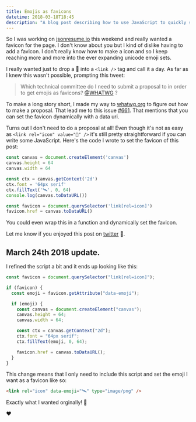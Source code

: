 ```yaml
---
title: Emojis as favicons
datetime: 2018-03-18T18:45
description: "A blog post describing how to use JavaScript to quickly set a websites favicon to a emoji"
---
```


<link rel="stylesheet" href="/code-highlight-github.css" />

So I was working on [jsonresume.io](https://jsonresume.io) this weekend and really wanted a favicon for the page. I don't know about you but I kind of dislike having to add a favicon. I don't really know how to make a icon and so I keep reaching more and more into the ever expanding unicode emoji sets.

I really wanted just to drop a 📝 into a `<link />` tag and call it a day. As far as I knew this wasn't possible, prompting this tweet:

<blockquote>
  <p>Which technical committee do I need to submit a proposal to in order to get emojis as favicons?  <a href="https://twitter.com/WHATWG?ref_src=twsrc%5Etfw">@WHATWG</a> ?</p>
</blockquote>

To make a long story short, I made my way to [whatwg.org](https://whatwg.org/) to figure out how to make a proposal. That lead me to this issue [#661](https://github.com/whatwg/html/issues/661). That mentions that you can set the favicon dynamically with a data uri.

Turns out I don't need to do a proposal at all! Even though it's not as easy as `<link rel="icon" value="🍕" />` it's still pretty straightforward if you can write some JavaScript. Here's the code I wrote to set the favicon of this post:

```js
const canvas = document.createElement('canvas')
canvas.height = 64
canvas.width = 64

const ctx = canvas.getContext('2d')
ctx.font = '64px serif'
ctx.fillText('🛰', 0, 64)
console.log(canvas.toDataURL())

const favicon = document.querySelector('link[rel=icon]')
favicon.href = canvas.toDataURL()
```

You could even wrap this in a function and dynamically set the favicon.

Let me know if you enjoyed this post on [twitter](https://twitter.com/koddsson) 🙌.

## <time datetime="2018-03-24T22:00">March 24th 2018</time> update.

I refined the script a bit and it ends up looking like this:

```js
const favicon = document.querySelector("link[rel=icon]");

if (favicon) {
  const emoji = favicon.getAttribute("data-emoji");

  if (emoji) {
    const canvas = document.createElement("canvas");
    canvas.height = 64;
    canvas.width = 64;

    const ctx = canvas.getContext("2d");
    ctx.font = "64px serif";
    ctx.fillText(emoji, 0, 64);

    favicon.href = canvas.toDataURL();
  }
}
```

This change means that I only need to include this script and set the emoji I want as a favicon like so:

```html
<link rel="icon" data-emoji="🛰" type="image/png" />
```

Exactly what I wanted orginally! 🤙

<!-- Include `OpenHeartElement` -->
<script src="https://unpkg.com/open-heart-element" type="module" defer></script>

<!-- Render `<open-heart>` -->
<open-heart href="https://open-heart-endpoint.koddsson.workers.dev/?id={{page.path}}" emoji="❤️">♥</open-heart>
